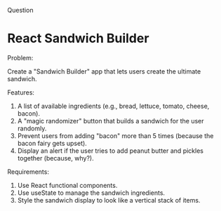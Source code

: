 Question

# React Sandwich Builder
Problem:

   Create a "Sandwich Builder" app that lets users create the ultimate sandwich.

Features:

1. A list of available ingredients (e.g., bread, lettuce, tomato, cheese, bacon).
2. A "magic randomizer" button that builds a sandwich for the user randomly.
3. Prevent users from adding "bacon" more than 5 times (because the bacon fairy gets upset).
4. Display an alert if the user tries to add peanut butter and pickles together (because, why?).

Requirements:

1. Use React functional components.
2. Use useState to manage the sandwich ingredients.
3. Style the sandwich display to look like a vertical stack of items.
